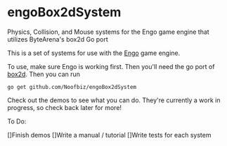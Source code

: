 # engoBox2dSystem
Physics, Collision, and Mouse systems for the Engo game engine that utilizes ByteArena's box2d Go port

This is a set of systems for use with the [Engo](https://engo.io/) game engine.

To use, make sure Engo is working first. Then you'll need the go port of [box2d](https://github.com/ByteArena/box2d). Then you can run

```
go get github.com/Noofbiz/engoBox2dSystem
```

Check out the demos to see what you can do. They're currently a work in progress, so check back later for more!

To Do:

[]Finish demos
[]Write a manual / tutorial
[]Write tests for each system
